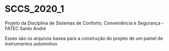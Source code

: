 # SCCS_2020_1
Projeto da Disciplina de Sistemas de Conforto, Conveniência e Segurança - FATEC Santo André

Esses são os arquivos basea para a construção do projeto de um painel de instrumentos automotivo.
